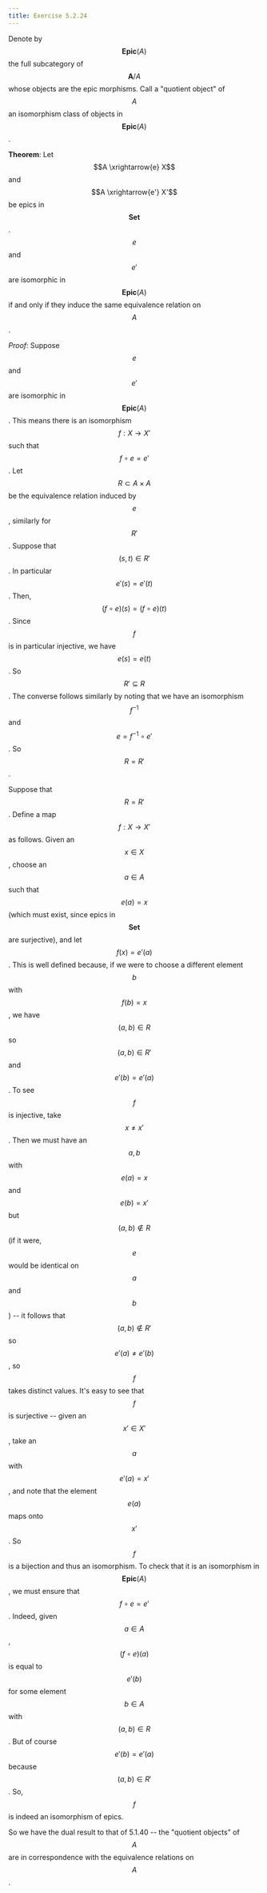 ```yaml
---
title: Exercise 5.2.24
---
```



Denote by $$\mathbf{Epic}(A)$$ the full subcategory of $$\mathbf{A}/A$$ whose objects are the epic morphisms.
Call a "quotient object" of $$A$$ an isomorphism class of objects in $$\mathbf{Epic}(A)$$.

**Theorem**:
Let $$A \xrightarrow{e} X$$ and $$A \xrightarrow{e'} X'$$ be epics in $$\mathbf{Set}$$.
$$e$$ and $$e'$$ are isomorphic in $$\mathbf{Epic}(A)$$ if and only if they induce the same equivalence relation on $$A$$.


*Proof*:
Suppose $$e$$ and $$e'$$ are isomorphic in $$\mathbf{Epic}(A)$$.
This means there is an isomorphism $$f : X \rightarrow X'$$ such that $$f \circ e = e'$$.
Let $$R \subset A \times A$$ be the equivalence relation induced by $$e$$, similarly for $$R'$$.
Suppose that $$(s, t) \in R'$$.
In particular $$e'(s) = e'(t)$$.
Then, $$(f \circ e)(s) = (f \circ e)(t)$$.
Since $$f$$ is in particular injective, we have $$e(s) = e(t)$$.
So $$R' \subseteq R$$.
The converse follows similarly by noting that we have an isomorphism $$f^{-1}$$ and $$e = f^{-1} \circ e'$$.
So $$R = R'$$.

Suppose that $$R = R'$$.
Define a map $$f : X \rightarrow X'$$ as follows.
Given an $$x \in X$$, choose an $$a \in A$$ such that $$e(a) = x$$ (which must exist, since epics in $$\mathbf{Set}$$ are surjective), and let $$f(x) = e'(a)$$.
This is well defined because, if we were to choose a different element $$b$$ with $$f(b) = x$$, we have $$(a, b) \in R$$ so $$(a, b) \in R'$$ and $$e'(b) = e'(a)$$.
To see $$f$$ is injective, take $$x \neq x'$$.
Then we must have an $$a, b$$ with $$e(a) = x$$ and $$e(b) = x'$$ but $$(a, b) \not\in R$$ (if it were, $$e$$ would be identical on $$a$$ and $$b$$) -- it follows that $$(a,b) \not\in R'$$ so $$e'(a) \neq e'(b)$$, so $$f$$ takes distinct values.
It's easy to see that $$f$$ is surjective -- given an $$x' \in X'$$, take an $$a$$ with $$e'(a) = x'$$, and note that the element $$e(a)$$ maps onto $$x'$$.
So $$f$$ is a bijection and thus an isomorphism.
To check that it is an isomorphism in $$\mathbf{Epic}(A)$$, we must ensure that $$f \circ e = e'$$.
Indeed, given $$a \in A$$, $$(f \circ e)(a)$$ is equal to $$e'(b)$$ for some element $$b \in A$$ with $$(a, b) \in R$$.
But of course $$e'(b) = e'(a)$$ because $$(a, b) \in R'$$.
So, $$f$$ is indeed an isomorphism of epics.


So we have the dual result to that of 5.1.40 -- the "quotient objects" of $$A$$ are in correspondence with the equivalence relations on $$A$$.
